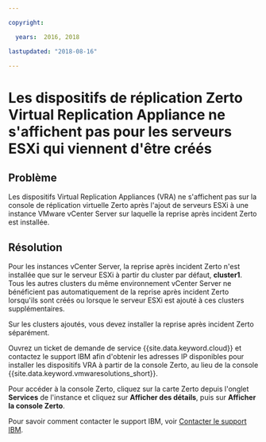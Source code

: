 ```yaml
---

copyright:

  years:  2016, 2018

lastupdated: "2018-08-16"

---
```


# Les dispositifs de réplication Zerto Virtual Replication Appliance ne s'affichent pas pour les serveurs ESXi qui viennent d'être créés

## Problème
Les dispositifs Virtual Replication Appliances (VRA) ne s'affichent pas sur la console de réplication virtuelle Zerto après l'ajout de serveurs ESXi à une instance VMware vCenter Server sur laquelle la reprise après incident Zerto est installée.

## Résolution
Pour les instances vCenter Server, la reprise après incident Zerto n'est installée que sur le serveur ESXi à partir du cluster par défaut, **cluster1**. Tous les autres clusters du même environnement vCenter Server ne bénéficient pas automatiquement de la reprise après incident Zerto lorsqu'ils sont créés ou lorsque le serveur ESXi est ajouté à ces clusters supplémentaires.

Sur les clusters ajoutés, vous devez installer la reprise après incident Zerto séparément.

Ouvrez un ticket de demande de service {{site.data.keyword.cloud}} et contactez le support IBM afin d'obtenir les adresses IP disponibles pour installer les dispositifs VRA à partir de la console Zerto, au lieu de la console {{site.data.keyword.vmwaresolutions_short}}.

Pour accéder à la console Zerto, cliquez sur la carte Zerto depuis l'onglet **Services** de l'instance et cliquez sur **Afficher des détails**, puis sur **Afficher la console Zerto**.

Pour savoir comment contacter le support IBM, voir [Contacter le support IBM](trbl_support.html).
